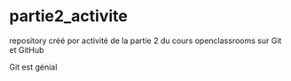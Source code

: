 # partie2_activite
repository créé por activité de la partie 2 du cours openclassrooms sur Git et GitHub

Git est génial